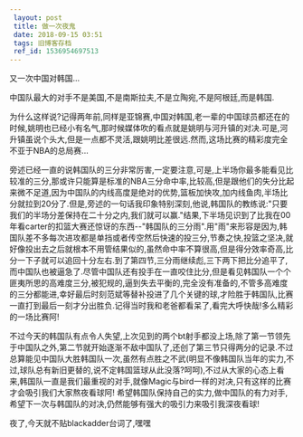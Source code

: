 ```yaml
---
 layout: post
 title: 做一次夜鬼
 date: 2018-09-15 03:51
 tags: 旧博客存档
 ref_id: 1536954697513
---
```

又一次中国对韩国...

中国队最大的对手不是美国,不是南斯拉夫,不是立陶宛,不是阿根廷,而是韩国.



为什么这样说?记得两年前,同样是亚锦赛,中国对韩国,老一辈的中国球员都还在的时候,姚明也已经小有名气,那时候媒体吹的看点就是姚明与河升镇的对决.可是,河升镇虽说个头大,但是一点都不灵活,跟姚明比差很远.然而,这场比赛的精彩度完全不亚于NBA的总局赛...



旁述已经一直的说韩国队的三分非常厉害,一定要注意,可是,上半场你最多能看见比较准的三分,那或许只能算是标准的NBA三分命中率,比较高,但是跟他们的失分比起来微不足道,因为中国队的内线高度是绝对的优势,篮板加快攻,加内线鱼肉,半场比分就拉到20分了.但是,旁述的一句话我印象特别深刻,他说,韩国队的教练说:"只要我们的半场分差保持在二十分之内,我们就可以赢."结果,下半场见识到了比我在00年看carter的扣篮大赛还惊讶的东西--"韩国队的三分雨".用"雨"来形容是因为,韩国队差不多每次进攻都是单挡或者传空然后快速的投三分,节奏之快,投篮之坚决,就好像投出去之后就根本不用管结果似的,虽然命中率不算很高,但是得分效率奇高,比分一下子就可以追回十分左右.到了第四节,三分雨继续彪,三下两下把比分追平了,而中国队也被逼急了.尽管中国队还有投手在一直咬住比分,但是看见韩国队一个个匪夷所思的高难度三分,被犯规的,逼到失去平衡的,完全没有准备的,不管多高难度的三分都能进,幸好最后时刻范斌等替补投进了几个关键的球,才险胜于韩国队,比赛一直打到最后一刻才分出胜负.记得当时我和老爸都看呆了,看完大呼快哉!多么精彩的一场比赛阿!



不过今天的韩国队有点令人失望,上次见到的两个bt射手都没上场,除了第一节领先于中国队之外,第二节就开始逐渐不敌中国队了,还创了第三节只得两分的记录.不过总算能见中国队大胜韩国队一次,虽然有点胜之不武(明显不像韩国队当年的实力,不过,球队总有新旧更替的,说不定韩国篮球从此没落?呵呵),不过从大家的心态上看来,韩国队一直是我们最重视的对手,就像Magic与bird一样的对决,只有这样的比赛才会吸引我们大家熬夜看球阿!
希望韩国队保持自己的实力,做中国队的有力对手,希望下一次与韩国队的对决,仍然能够有强大的吸引力来吸引我深夜看球!



夜了,今天就不贴blackadder台词了,嘿嘿

